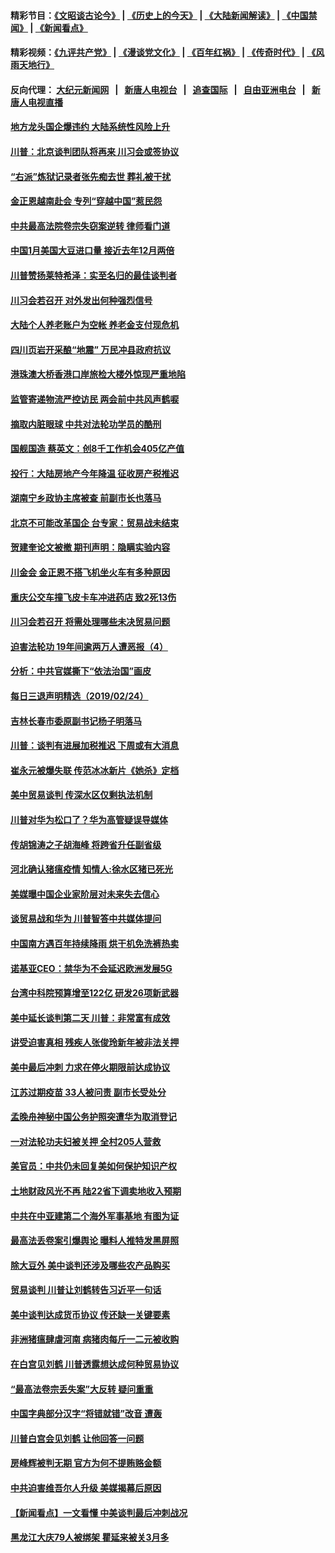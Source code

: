 #### 精彩节目：[《文昭谈古论今》](http://155.138.205.71/wenzhao) | [《历史上的今天》](http://155.138.205.71/today-in-history) | [《大陆新闻解读》](http://155.138.205.71/ntdtv-comedy) | [《中国禁闻》](http://155.138.205.71/ntdtv-news) | [《新闻看点》](http://155.138.205.71/news-insight) 

 #### 精彩视频：[《九评共产党》](http://155.138.205.71:10000/videos/jiuping) | [《漫谈党文化》](http://155.138.205.71:10000/videos/mtdwh) | [《百年红祸》](http://155.138.205.71:10000/videos/bnhh) | [《传奇时代》](http://155.138.205.71:10000/videos/legend) | [《风雨天地行》](http://155.138.205.71:10000/videos/fytdx) 

 #### 反向代理： [大纪元新闻网](http://155.138.205.71:10080/) &nbsp;&nbsp;|&nbsp;&nbsp; [新唐人电视台](http://155.138.205.71:8000/) &nbsp;&nbsp;|&nbsp;&nbsp; [追查国际](http://155.138.205.71:10010/) &nbsp;&nbsp;|&nbsp;&nbsp; [自由亚洲电台](http://155.138.205.71:9800/) &nbsp;&nbsp;|&nbsp;&nbsp; [新唐人电视直播](http://155.138.205.71/) 

#### [地方龙头国企爆违约 大陆系统性风险上升](../pages/nsc413/n11069257.md?t=02251837) 

#### [川普：北京谈判团队将再来 川习会或签协议](../pages/nsc413/n11070466.md?t=02251837) 

#### [“右派”炼狱记录者张先痴去世 葬礼被干扰](../pages/nsc413/n11070269.md?t=02251837) 

#### [金正恩越南赴会 专列“穿越中国”惹民怨](../pages/nsc413/n11070258.md?t=02251837) 

#### [中共最高法院卷宗失窃案逆转 律师看门道](../pages/nsc413/n11070216.md?t=02251837) 

#### [中国1月美国大豆进口量 接近去年12月两倍](../pages/nsc413/n11070226.md?t=02251837) 

#### [川普赞扬莱特希泽：实至名归的最佳谈判者](../pages/nsc413/n11070224.md?t=02251837) 

#### [川习会若召开 对外发出何种强烈信号](../pages/nsc413/n11070028.md?t=02251837) 

#### [大陆个人养老账户为空帐 养老金支付现危机](../pages/nsc413/n11068522.md?t=02251837) 

#### [四川页岩开采酿“地震” 万民冲县政府抗议](../pages/nsc413/n11069596.md?t=02251837) 


#### [港珠澳大桥香港口岸旅检大楼外惊现严重地陷](../pages/nsc413/n11069931.md?t=02251837) 

#### [监管寄递物流严控访民 两会前中共风声鹤唳](../pages/nsc413/n11069639.md?t=02251837) 

#### [摘取内脏眼球 中共对法轮功学员的酷刑](../pages/nsc413/n11016167.md?t=02251837) 

#### [国舰国造 蔡英文：创8千工作机会405亿产值](../pages/nsc413/n11069716.md?t=02251837) 

#### [投行：大陆房地产今年降温 征收房产税推迟](../pages/nsc413/n11069207.md?t=02251837) 

#### [湖南宁乡政协主席被查 前副市长也落马](../pages/nsc413/n11068610.md?t=02251837) 

#### [北京不可能改革国企 台专家：贸易战未结束](../pages/nsc413/n11069169.md?t=02251837) 

#### [贺建奎论文被撤 期刊声明：隐瞒实验内容](../pages/nsc413/n11068771.md?t=02251837) 

#### [川金会 金正恩不搭飞机坐火车有多种原因](../pages/nsc413/n11068839.md?t=02251837) 

#### [重庆公交车撞飞皮卡车冲进药店 致2死13伤](../pages/nsc413/n11068855.md?t=02251837) 

#### [川习会若召开 将需处理哪些未决贸易问题](../pages/nsc413/n11068777.md?t=02251837) 

#### [迫害法轮功 19年间逾两万人遭恶报（4）](../pages/nsc413/n11068299.md?t=02251837) 

#### [分析：中共官媒撕下“依法治国”画皮](../pages/nsc413/n11065889.md?t=02251837) 

#### [每日三退声明精选（2019/02/24）](../pages/nsc413/n11068887.md?t=02251837) 

#### [吉林长春市委原副书记杨子明落马](../pages/nsc413/n11068719.md?t=02251837) 

#### [川普：谈判有进展加税推迟 下周或有大消息](../pages/nsc413/n11068463.md?t=02251837) 

#### [崔永元被爆失联 传范冰冰新片《她杀》定档](../pages/nsc413/n11068088.md?t=02251837) 

#### [美中贸易谈判 传深水区仅剩执法机制](../pages/nsc413/n11068455.md?t=02251837) 

#### [川普对华为松口了？华为高管疑误导媒体](../pages/nsc413/n11068381.md?t=02251837) 

#### [传胡锦涛之子胡海峰 将跨省升任副省级](../pages/nsc413/n11068392.md?t=02251837) 

#### [河北确认猪瘟疫情 知情人:徐水区猪已死光](../pages/nsc413/n11068355.md?t=02251837) 

#### [美媒曝中国企业家阶层对未来失去信心](../pages/nsc413/n11068314.md?t=02251837) 

#### [谈贸易战和华为 川普智答中共媒体提问](../pages/nsc413/n11068311.md?t=02251837) 

#### [中国南方遇百年持续降雨 烘干机免洗裤热卖](../pages/nsc413/n11068176.md?t=02251837) 

#### [诺基亚CEO：禁华为不会延迟欧洲发展5G](../pages/nsc413/n11068199.md?t=02251837) 

#### [台湾中科院预算增至122亿 研发26项新武器](../pages/nsc413/n11068229.md?t=02251837) 

#### [美中延长谈判第二天 川普：非常富有成效](../pages/nsc413/n11068121.md?t=02251837) 

#### [讲受迫害真相 残疾人张俊玲新年被非法关押](../pages/nsc413/n11067727.md?t=02251837) 

#### [美中最后冲刺 力求在停火期限前达成协议](../pages/nsc413/n11068045.md?t=02251837) 


#### [江苏过期疫苗 33人被问责 副市长受处分](../pages/nsc413/n11067735.md?t=02251837) 

#### [孟晚舟神秘中国公务护照突遭华为取消登记](../pages/nsc413/n11067366.md?t=02251837) 

#### [一对法轮功夫妇被关押 全村205人营救](../pages/nsc413/n11063860.md?t=02251837) 

#### [美官员：中共仍未回复美如何保护知识产权](../pages/nsc413/n11067418.md?t=02251837) 

#### [土地财政风光不再 陆22省下调卖地收入预期](../pages/nsc413/n11067179.md?t=02251837) 

#### [中共在中亚建第二个海外军事基地 有图为证](../pages/nsc413/n11067509.md?t=02251837) 

#### [最高法丢卷案引爆舆论 曝料人推特发黑屏照](../pages/nsc413/n11067110.md?t=02251837) 

#### [除大豆外 美中谈判还涉及哪些农产品购买](../pages/nsc413/n11067309.md?t=02251837) 

#### [贸易谈判 川普让刘鹤转告习近平一句话](../pages/nsc413/n11067213.md?t=02251837) 

#### [美中谈判达成货币协议 传还缺一关键要素](../pages/nsc413/n11066967.md?t=02251837) 

#### [非洲猪瘟肆虐河南 病猪肉每斤一二元被收购](../pages/nsc413/n11066004.md?t=02251837) 

#### [在白宫见刘鹤 川普透露想达成何种贸易协议](../pages/nsc413/n11066718.md?t=02251837) 

#### [“最高法卷宗丢失案”大反转 疑问重重](../pages/nsc413/n11066601.md?t=02251837) 

#### [中国字典部分汉字“将错就错”改音 遭轰](../pages/nsc413/n11066544.md?t=02251837) 

#### [川普白宫会见刘鹤 让他回答一问题](../pages/nsc413/n11066602.md?t=02251837) 

#### [房峰辉被判无期 官方为何不提贿赂金额](../pages/nsc413/n11066266.md?t=02251837) 

#### [中共迫害维吾尔人升级 美媒揭幕后原因](../pages/nsc413/n11066621.md?t=02251837) 

#### [【新闻看点】一文看懂 中美谈判最后冲刺战况](../pages/nsc413/n11066457.md?t=02251837) 

#### [黑龙江大庆79人被绑架 瞿延来被关3月多](../pages/nsc413/n11066555.md?t=02251837) 

